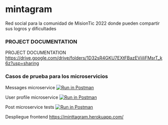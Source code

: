 # mintagram
Red social para la comunidad de MisionTic 2022 donde pueden compartir sus logros y dificultades

### PROJECT DOCUMENTATION

PROJECT DOCUMENTATION
https://drive.google.com/drive/folders/1D32sR4GKU7EXtFBazEViiliFMsrT_k6z?usp=sharing

### Casos de prueba para los microservicios
Messages microservice 
[![Run in Postman](https://run.pstmn.io/button.svg)](https://www.postman.com/red-meadow-94677/workspace/messages/collection/18428848-55338ce3-2b30-477b-b826-40b0de5fb2f9)

User profile microservice 
[![Run in Postman](https://run.pstmn.io/button.svg)](https://www.postman.com/red-meadow-94677/workspace/usuario/collection/18428848-9c111bac-50ef-4396-8ef8-466295cef0b3)

Post microservice tests 
[![Run in Postman](https://run.pstmn.io/button.svg)](https://www.postman.com/red-meadow-94677/workspace/post-microservice/collection/18428848-5a3be881-96d2-479e-a0c6-46287e2c06e0)

Despliegue frontend 
https://minttagram.herokuapp.com/
